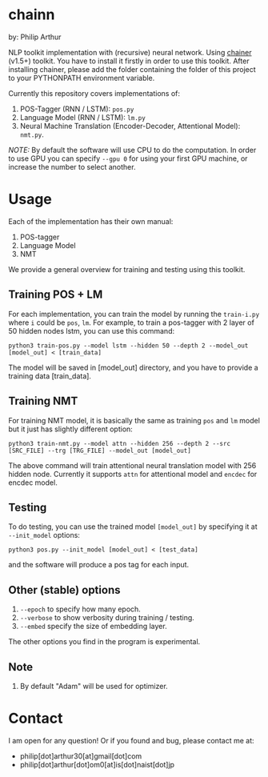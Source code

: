 # chainn
by: Philip Arthur

NLP toolkit implementation with (recursive) neural network. Using [chainer](https://github.com/pfnet/chainer) (v1.5+) toolkit.
You have to install it firstly in order to use this toolkit.
After installing chainer, please add the folder containing the folder of this project to your PYTHONPATH environment variable.

Currently this repository covers implementations of:

 1. POS-Tagger (RNN / LSTM): ```pos.py```
 2. Language Model (RNN / LSTM): ```lm.py```
 3. Neural Machine Translation (Encoder-Decoder, Attentional Model): ```nmt.py```.

*NOTE:*
By default the software will use CPU to do the computation. In order to use GPU you can specify ```--gpu 0``` for using your first GPU machine, or increase the number to select another.

# Usage
Each of the implementation has their own manual:

 1. POS-tagger
 2. Language Model
 3. NMT

We provide a general overview for training and testing using this toolkit.

## Training POS + LM
For each implementation, you can train the model by running the ```train-i.py``` where ```i``` could be ```pos```, ```lm```. For example, to train a pos-tagger with 2 layer of 50 hidden nodes lstm, you can use this command:

```python3 train-pos.py --model lstm --hidden 50 --depth 2 --model_out [model_out] < [train_data]```

The model will be saved in [model\_out] directory, and you have to provide a training data [train\_data].

## Training NMT
For training NMT model, it is basically the same as training ```pos``` and ```lm``` model but it just has slightly different option:

```python3 train-nmt.py --model attn --hidden 256 --depth 2 --src [SRC_FILE] --trg [TRG_FILE] --model_out [model_out]```

The above command will train attentional neural translation model with 256 hidden node. Currently it supports ```attn``` for attentional model and ```encdec``` for encdec model.

## Testing
To do testing, you can use the trained model ```[model_out]``` by specifying it at ```--init_model``` options:

```python3 pos.py --init_model [model_out] < [test_data]```

and the software will produce a pos tag for each input.

## Other (stable) options

 1. ```--epoch``` to specify how many epoch.
 2. ```--verbose``` to show verbosity during training / testing.
 3. ```--embed``` specify the size of embedding layer.

The other options you find in the program is experimental.

## Note 

 1. By default "Adam" will be used for optimizer.
 
# Contact
I am open for any question! Or if you found and bug, please contact me at:

* philip[dot]arthur30[at]gmail[dot]com
* philip[dot]arthur[dot]om0[at]is[dot]naist[dot]jp

